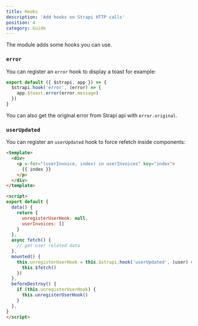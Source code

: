 ```yaml
---
title: Hooks
description: 'Add hooks on Strapi HTTP calls'
position: 4
category: Guide
---
```


The module adds some hooks you can use.

### `error`

You can register an `error` hook to display a toast for example:

```ts [plugins/strapi.js]
export default ({ $strapi, app }) => {
  $strapi.hook('error', (error) => {
    app.$toast.error(error.message)
  })
}
```

You can also get the original error from Strapi api with `error.original`.

### `userUpdated`

You can register an `userUpdated` hook to force refetch inside components:


```html [components/navbar.vue]
<template>
  <div>
    <p v-for="(userInvoice, index) in userInvoices" key="index">
      {{ index }}
    </p>
  </div>
</template>

<script>
export default {
  data() {
    return {
      unregisterUserHook: null,
      userInvoices: []
    }
  },
  async fetch() {
    // get user related data
  },
  mounted() {
    this.unregisterUserHook = this.$strapi.hook('userUpdated', (user) => {
      this.$fetch()
    })
  },
  beforeDestroy() {
    if (this.unregisterUserHook) {
      this.unregisterUserHook()
    }
  },
}
</script>
```
